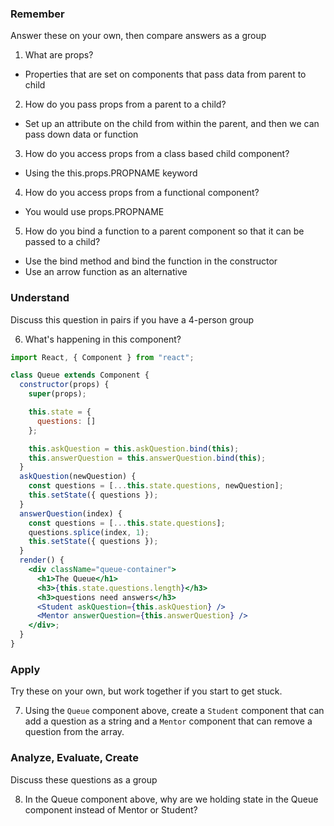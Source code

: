 ### Remember

Answer these on your own, then compare answers as a group

1.  What are props?
  - Properties that are set on components that pass data from parent to child

2.  How do you pass props from a parent to a child?
  - Set up an attribute on the child from within the parent, and then we can pass down data or function

3.  How do you access props from a class based child component?
  - Using the this.props.PROPNAME keyword

4.  How do you access props from a functional component?
  - You would use props.PROPNAME

5.  How do you bind a function to a parent component so that it can be passed to a child?
  - Use the bind method and bind the function in the constructor
  - Use an arrow function as an alternative

### Understand

Discuss this question in pairs if you have a 4-person group

6.  What's happening in this component?

```jsx
import React, { Component } from "react";

class Queue extends Component {
  constructor(props) {
    super(props);

    this.state = {
      questions: []
    };

    this.askQuestion = this.askQuestion.bind(this);
    this.answerQuestion = this.answerQuestion.bind(this);
  }
  askQuestion(newQuestion) {
    const questions = [...this.state.questions, newQuestion];
    this.setState({ questions });
  }
  answerQuestion(index) {
    const questions = [...this.state.questions];
    questions.splice(index, 1);
    this.setState({ questions });
  }
  render() {
    <div className="queue-container">
      <h1>The Queue</h1>
      <h3>{this.state.questions.length}</h3>
      <h3>questions need answers</h3>
      <Student askQuestion={this.askQuestion} />
      <Mentor answerQuestion={this.answerQuestion} />
    </div>;
  }
}
```

### Apply

Try these on your own, but work together if you start to get stuck.

7.  Using the `Queue` component above, create a `Student` component that can add a question as a string and a `Mentor` component that can remove a question from the array.

### Analyze, Evaluate, Create

Discuss these questions as a group

8.  In the Queue component above, why are we holding state in the Queue component instead of Mentor or Student?
